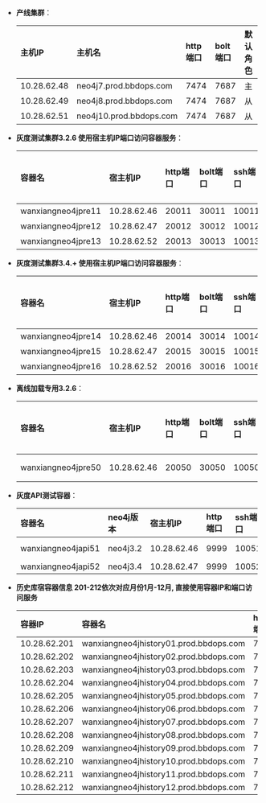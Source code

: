 - **产线集群**：

    | 主机IP | 主机名 | http端口 | bolt端口 | 默认角色|
    | :------| :------ | :------ | :------ |:------ |
    | 10.28.62.48 | neo4j7.prod.bbdops.com  | 7474 | 7687 | 主 |
    | 10.28.62.49 | neo4j8.prod.bbdops.com  | 7474 | 7687 | 从 |
    | 10.28.62.51 | neo4j10.prod.bbdops.com | 7474 | 7687 | 从 |

- **灰度测试集群3.2.6 使用宿主机IP端口访问容器服务**：

    | 容器名 | 宿主机IP | http端口 | bolt端口 | ssh端口 | 默认角色|
    | :------| :------ | :------ | :------ |:------ |:------ |
    |   wanxiangneo4jpre11 | 10.28.62.46 |  20011 |  30011 | 10011 | 主 |
    |   wanxiangneo4jpre12 | 10.28.62.47 |  20012 |  30012 | 10012 | 从 |
    |   wanxiangneo4jpre13 | 10.28.62.52 |  20013 |  30013 | 10013 | 从 |

- **灰度测试集群3.4.+ 使用宿主机IP端口访问容器服务**：

    | 容器名 | 宿主机IP | http端口 | bolt端口 | ssh端口 | 默认角色|
    | :------| :------ | :------ | :------ |:------ |:------ |
    |   wanxiangneo4jpre14 | 10.28.62.46 |  20014 |  30014 | 10014 | 主 |
    |   wanxiangneo4jpre15 | 10.28.62.47 |  20015 |  30015 | 10015 | 从 |
    |   wanxiangneo4jpre16 | 10.28.62.52 |  20016 |  30016 | 10016 | 从 |

- **离线加载专用3.2.6**：

    | 容器名 | 宿主机IP | http端口 | bolt端口 | ssh端口 | 默认角色|
    | :------| :------ | :------ | :------ |:------ |:------ |
    |   wanxiangneo4jpre50 | 10.28.62.46 |  20050 |  30050 | 10050 | 单点 |

- **灰度API测试容器**：

    | 容器名 | neo4j版本 | 宿主机IP | http端口  | ssh端口 | 测试URL|
    | :------| :------ | :------ | :------ |:------ |:------ |
    |   wanxiangneo4japi51 | neo4j3.2 | 10.28.62.46 |  9999 | 10051 | curl 10.28.62.46:9999/api/0/graph/query?qyId=bc3e060bf3d94692a29bc9c6ecc363f2&distance=8 |
    |   wanxiangneo4japi52 | neo4j3.4 | 10.28.62.47 |  9999 | 10052 |  |

- **历史库宿容器信息 201-212依次对应月份1月-12月, 直接使用容器IP和端口访问服务**

    | 容器IP | 容器名  | http端口 | bolt端口 | 宿主机名 | 宿主IP |
    | :------| :------ | :------ | :------  | :------ | :------ |
    | 10.28.62.201 | wanxiangneo4jhistory01.prod.bbdops.com | 7474 | 7687  | neo4j9.prod.bbdops.com | 10.28.62.50 |
    | 10.28.62.202 | wanxiangneo4jhistory02.prod.bbdops.com | 7474 | 7687  | neo4j9.prod.bbdops.com | 10.28.62.50 |
    | 10.28.62.203 | wanxiangneo4jhistory03.prod.bbdops.com | 7474 | 7687  | neo4j9.prod.bbdops.com | 10.28.62.50 |
    | 10.28.62.204 | wanxiangneo4jhistory04.prod.bbdops.com | 7474 | 7687  | neo4j9.prod.bbdops.com | 10.28.62.50 |
    | 10.28.62.205 | wanxiangneo4jhistory05.prod.bbdops.com | 7474 | 7687  | neo4j9.prod.bbdops.com | 10.28.62.50 |
    | 10.28.62.206 | wanxiangneo4jhistory06.prod.bbdops.com | 7474 | 7687  | neo4j9.prod.bbdops.com | 10.28.62.50 |
    | 10.28.62.207 | wanxiangneo4jhistory07.prod.bbdops.com | 7474 | 7687  | neo4j9.prod.bbdops.com | 10.28.62.50 |
    | 10.28.62.208 | wanxiangneo4jhistory08.prod.bbdops.com | 7474 | 7687  | neo4j9.prod.bbdops.com | 10.28.62.50 |
    | 10.28.62.209 | wanxiangneo4jhistory09.prod.bbdops.com | 7474 | 7687  | neo4j9.prod.bbdops.com | 10.28.62.50 |
    | 10.28.62.210 | wanxiangneo4jhistory10.prod.bbdops.com | 7474 | 7687  | neo4j9.prod.bbdops.com | 10.28.62.50 |
    | 10.28.62.211 | wanxiangneo4jhistory11.prod.bbdops.com | 7474 | 7687  | neo4j9.prod.bbdops.com | 10.28.62.50 |
    | 10.28.62.212 | wanxiangneo4jhistory12.prod.bbdops.com | 7474 | 7687  | neo4j9.prod.bbdops.com | 10.28.62.50 |